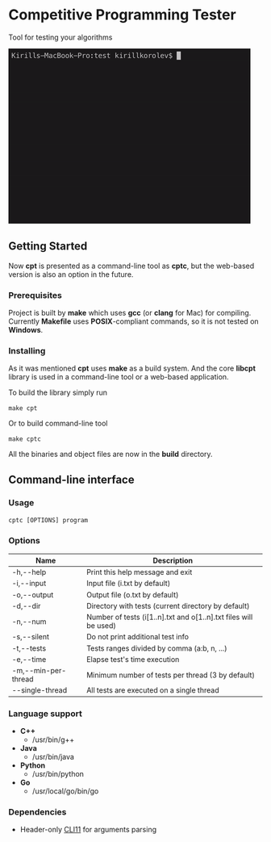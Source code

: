 # Competitive Programming Tester
Tool for testing your algorithms

![Alt Text](preview.gif)

## Getting Started

Now **cpt** is presented as a command-line tool as **cptc**, but the web-based version is also an option in the future.
### Prerequisites

Project is built by **make** which uses **gcc** (or **clang** for Mac) for compiling. Currently **Makefile** uses **POSIX**-compliant commands, so it is not tested on **Windows**.
### Installing

As it was mentioned **cpt** uses **make** as a build system. And the core **libcpt** library is used in a command-line tool or a web-based application.

To build the library simply run

```
make cpt
```

Or to build command-line tool

```
make cptc
```

All the binaries and object files are now in the **build** directory.

## Command-line interface

### Usage
```
cptc [OPTIONS] program
```

### Options

| Name        | Description                                                                    |
| ----------- | ------------------------------------------------------------------------------ |
| -h,--help   | Print this help message and exit                                               |
| -i,--input  | Input file (i.txt by default)                                                  |
| -o,--output | Output file (o.txt by default)                                                 |
| -d,--dir    | Directory with tests (current directory by default)                            |
| -n,--num    | Number of tests (i[1..n].txt and o[1..n].txt files will be used)               |
| -s,--silent | Do not print additional test info                                              |
| -t,--tests  | Tests ranges divided by comma (a:b, n, ...)                                    |
| -e,--time   | Elapse test's time execution                                                   |
| -m,--min-per-thread | Minimum number of tests per thread (3 by default)                      |
| --single-thread | All tests are executed on a single thread                                  |
### Language support
- **C++** 
    - /usr/bin/g++
- **Java** 
    - /usr/bin/java
- **Python** 
    - /usr/bin/python
- **Go** 
    - /usr/local/go/bin/go
### Dependencies

- Header-only [CLI11](https://github.com/CLIUtils/CLI11) for arguments parsing


​              